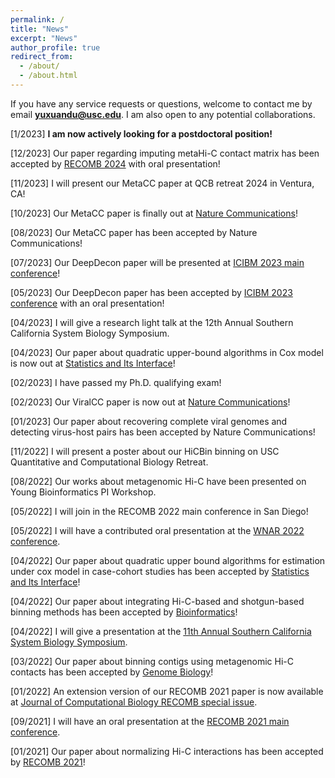 ```yaml
---
permalink: /
title: "News"
excerpt: "News"
author_profile: true
redirect_from: 
  - /about/
  - /about.html
---
```

If you have any service requests or questions, welcome to contact me by email **yuxuandu@usc.edu**. I am also open to any potential collaborations.

[1/2023] **I am now actively looking for a postdoctoral position!** 

[12/2023] Our paper regarding imputing metaHi-C contact matrix has been accepted by [RECOMB 2024](https://recomb.org/recomb2024/call_for_papers.html)
with oral presentation!

[11/2023] I will present our MetaCC paper at QCB retreat 2024 in Ventura, CA!

[10/2023] Our MetaCC paper is finally out at [Nature Communications](https://www.nature.com/articles/s41467-023-41209-6)!

[08/2023] Our MetaCC paper has been accepted by Nature Communications!

[07/2023] Our DeepDecon paper will be presented at [ICIBM 2023 main conference](https://icibm2023.iaibm.org/)!

[05/2023] Our DeepDecon paper has been accepted by [ICIBM 2023 conference](https://icibm2023.iaibm.org/) with an oral presentation!

[04/2023] I will give a research light talk at the 12th Annual Southern California System Biology Symposium.

[04/2023] Our paper about quadratic upper-bound algorithms in Cox model is now out at [Statistics and Its Interface](https://www.intlpress.com/site/pub/pages/journals/items/sii/content/vols/0016/0003/a009/index.php)!

[02/2023] I have passed my Ph.D. qualifying exam!

[02/2023] Our ViralCC paper is now out at [Nature Communications](https://www.nature.com/articles/s41467-023-35945-y)!

[01/2023] Our paper about recovering complete viral genomes and detecting virus-host pairs has been accepted by Nature Communications!

[11/2022] I will present a poster about our HiCBin binning on USC Quantitative and Computational Biology Retreat.

[08/2022] Our works about metagenomic Hi-C have been presented on Young Bioinformatics PI Workshop.

[05/2022] I will join in the RECOMB 2022 main conference in San Diego!

[05/2022] I will have a contributed oral presentation at the [WNAR 2022 conference](https://wnarofibs.wildapricot.org/WNAR2022/).

[04/2022] Our paper about quadratic upper bound algorithms for estimation under cox model in case-cohort studies has been accepted by 
[Statistics and Its Interface](https://www.intlpress.com/site/pub/pages/journals/items/sii/_home/acceptedpapers/index.php)!

[04/2022] Our paper about integrating Hi-C-based and shotgun-based binning methods 
has been accepted by [Bioinformatics](https://academic.oup.com/bioinformatics/advance-article/doi/10.1093/bioinformatics/btac295/6575440?login=true)!

[04/2022] I will give a presentation at the [11th Annual Southern California System Biology Symposium](https://socalsysbio.qcb.ucla.edu).

[03/2022] Our paper about binning contigs using metagenomic Hi-C contacts has been accepted by [Genome Biology](https://genomebiology.biomedcentral.com/articles/10.1186/s13059-022-02626-w)!

[01/2022] An extension version of our RECOMB 2021 paper is now available at [Journal of Computational Biology RECOMB special issue](https://www.liebertpub.com/doi/10.1089/cmb.2021.0439).

[09/2021] I will have an oral presentation at the [RECOMB 2021 main conference](https://www.recomb2021.org/program).

[01/2021] Our paper about normalizing Hi-C interactions has been accepted by [RECOMB 2021](https://www.recomb2021.org/accepted-papers)!

